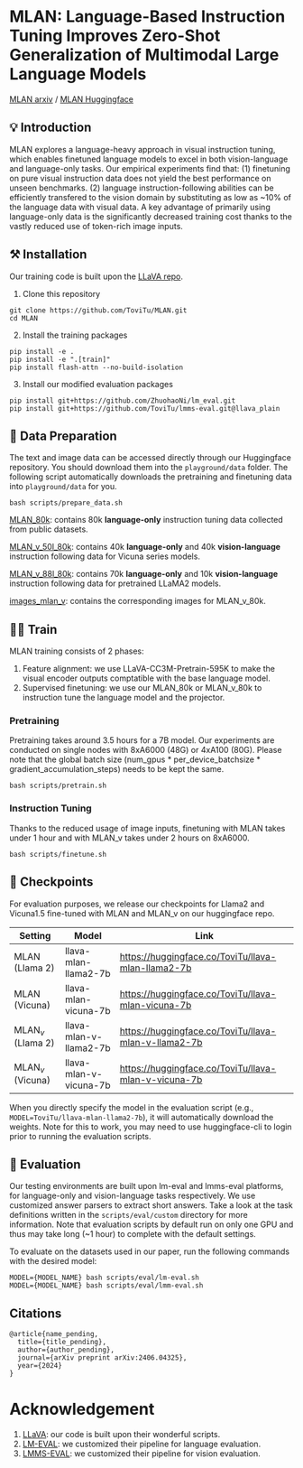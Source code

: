 # MLAN: Language-Based Instruction Tuning Improves Zero-Shot Generalization of Multimodal Large Language Models

[MLAN arxiv]() / [MLAN Huggingface](https://huggingface.co/datasets/ToviTu/MLAN) 

## 💡 Introduction

MLAN explores a language-heavy approach in visual instruction tuning, 
which enables finetuned language models to excel in both vision-language and language-only tasks.
Our empirical experiments find that: 
(1) finetuning on pure visual instruction data does not yield the best performance on unseen benchmarks.
(2) language instruction-following abilities can be efficiently transfered to the vision domain by substituting as low as ~10% of the language data with visual data.
A key advantage of primarily using language-only data is the significantly decreased training cost 
thanks to the vastly reduced use of token-rich image inputs.

## ⚒️ Installation

Our training code is built upon the [LLaVA repo](https://github.com/haotian-liu/LLaVA).

1. Clone this repository
```
git clone https://github.com/ToviTu/MLAN.git
cd MLAN
```

2. Install the training packages
```
pip install -e .
pip install -e ".[train]"
pip install flash-attn --no-build-isolation
```

3. Install our modified evaluation packages
```
pip install git+https://github.com/ZhuohaoNi/lm_eval.git
pip install git+https://github.com/ToviTu/lmms-eval.git@llava_plain
```

## 📖 Data Preparation

The text and image data can be accessed directly through our Huggingface repository. You should download them into the `playground/data` folder. The following script automatically downloads the pretraining and finetuning data into `playground/data` for you.

```
bash scripts/prepare_data.sh 
```

[MLAN_80k](https://huggingface.co/datasets/ToviTu/MLAN/resolve/main/MLAN_80k.json): contains 80k **language-only** instruction tuning data collected from public datasets.

[MLAN_v_50l_80k](https://huggingface.co/datasets/ToviTu/MLAN/resolve/main/MLAN_v_50l_80k.json): contains 40k **language-only** and 40k **vision-language** instruction following data for Vicuna series models.

[MLAN_v_88l_80k](https://huggingface.co/datasets/ToviTu/MLAN/resolve/main/MLAN_v_88l_80k.json): contains 70k **language-only** and 10k **vision-language** instruction following data for pretrained LLaMA2 models.

[images_mlan_v](https://huggingface.co/datasets/ToviTu/MLAN/resolve/main/images_mlan_v.zip): contains the corresponding images for MLAN_v_80k.

## 🏋️‍♂️ Train

MLAN training consists of 2 phases:

1. Feature alignment: we use LLaVA-CC3M-Pretrain-595K to make the visual encoder outputs comptatible with the base language model.
2. Supervised finetuning: we use our MLAN_80k or MLAN_v_80k to instruction tune the language model and the projector.

### Pretraining

Pretraining takes around 3.5 hours for a 7B model. Our experiments are conducted on single nodes with 8xA6000 (48G) or 4xA100 (80G). Please note that the global batch size (num_gpus * per_device_batchsize * gradient_accumulation_steps) needs to be kept the same.

```
bash scripts/pretrain.sh
```

### Instruction Tuning

Thanks to the reduced usage of image inputs, finetuning with MLAN takes under 1 hour and with MLAN_v takes under 2 hours on 8xA6000. 

```
bash scripts/finetune.sh
```

## 💾 Checkpoints

For evaluation purposes, we release our checkpoints for Llama2 and Vicuna1.5 fine-tuned with MLAN and MLAN_v on our huggingface repo.

| Setting        | Model                  | Link                                                   |
| -------------- | ---------------------- | -------------------------------------------------------|
MLAN (Llama 2) | llava-mlan-llama2-7b   | <https://huggingface.co/ToviTu/llava-mlan-llama2-7b>   |
MLAN (Vicuna) | llava-mlan-vicuna-7b   | <https://huggingface.co/ToviTu/llava-mlan-vicuna-7b>   |
MLAN$_v$ (Llama 2) | llava-mlan-v-llama2-7b | <https://huggingface.co/ToviTu/llava-mlan-v-llama2-7b> |
MLAN$_v$ (Vicuna) | llava-mlan-v-vicuna-7b | <https://huggingface.co/ToviTu/llava-mlan-v-vicuna-7b> |

When you directly specify the model in the evaluation script (e.g., `MODEL=ToviTu/llava-mlan-llama2-7b`), it will automatically download the weights. Note for this to work, you may need to use huggingface-cli to login prior to running the evaluation scripts.


## 📝 Evaluation

Our testing environments are built upon lm-eval and lmms-eval platforms, for language-only and vision-language tasks respectively. We use customized answer parsers to extract short answers. Take a look at the task definitions written in the `scripts/eval/custom` directory for more information. Note that evaluation scripts by default run on only one GPU and thus may take long (~1 hour) to complete with the default settings.

To evaluate on the datasets used in our paper, run the following commands with the desired model:
```
MODEL={MODEL_NAME} bash scripts/eval/lm-eval.sh
MODEL={MODEL_NAME} bash scripts/eval/lmm-eval.sh
```

## Citations
```
@article{name_pending,
  title={title_pending},
  author={author_pending},
  journal={arXiv preprint arXiv:2406.04325},
  year={2024}
}
```

# Acknowledgement
1. [LLaVA](https://github.com/haotian-liu/LLaVA): our code is built upon their wonderful scripts.
2. [LM-EVAL](https://github.com/EleutherAI/lm-evaluation-harness): we customized their pipeline for language evaluation.
3. [LMMS-EVAL](https://github.com/EvolvingLMMs-Lab/lmms-eval): we customized their pipeline for vision evaluation. 
